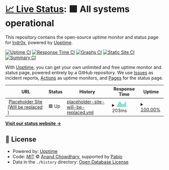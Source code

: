 # [📈 Live Status](https://lndr0x.github.io/status): <!--live status--> **🟩 All systems operational**

This repository contains the open-source uptime monitor and status page for [lndr0x](https://lndr0x.github.io/status), powered by [Upptime](https://github.com/upptime/upptime).

[![Uptime CI](https://github.com/lndr0x/status/workflows/Uptime%20CI/badge.svg)](https://github.com/lndr0x/status/actions?query=workflow%3A%22Uptime+CI%22)
[![Response Time CI](https://github.com/lndr0x/status/workflows/Response%20Time%20CI/badge.svg)](https://github.com/lndr0x/status/actions?query=workflow%3A%22Response+Time+CI%22)
[![Graphs CI](https://github.com/lndr0x/status/workflows/Graphs%20CI/badge.svg)](https://github.com/lndr0x/status/actions?query=workflow%3A%22Graphs+CI%22)
[![Static Site CI](https://github.com/lndr0x/status/workflows/Static%20Site%20CI/badge.svg)](https://github.com/lndr0x/status/actions?query=workflow%3A%22Static+Site+CI%22)
[![Summary CI](https://github.com/lndr0x/status/workflows/Summary%20CI/badge.svg)](https://github.com/lndr0x/status/actions?query=workflow%3A%22Summary+CI%22)

With [Upptime](https://upptime.js.org), you can get your own unlimited and free uptime monitor and status page, powered entirely by a GitHub repository. We use [Issues](https://github.com/lndr0x/status/issues) as incident reports, [Actions](https://github.com/lndr0x/status/actions) as uptime monitors, and [Pages](https://lndr0x.github.io/status) for the status page.

<!--start: status pages-->
<!-- This summary is generated by Upptime (https://github.com/upptime/upptime) -->
<!-- Do not edit this manually, your changes will be overwritten -->
<!-- prettier-ignore -->
| URL | Status | History | Response Time | Uptime |
| --- | ------ | ------- | ------------- | ------ |
| <img alt="" src="https://icons.duckduckgo.com/ip3/example.com.ico" height="13"> [Placeholder Site (Will be replaced )](https://example.com) | 🟩 Up | [placeholder-site-will-be-replaced.yml](https://github.com/lndr0x/status/commits/HEAD/history/placeholder-site-will-be-replaced.yml) | <details><summary><img alt="Response time graph" src="./graphs/placeholder-site-will-be-replaced/response-time-week.png" height="20"> 203ms</summary><br><a href="https://lndr0x.github.io/status/history/placeholder-site-will-be-replaced"><img alt="Response time 203" src="https://img.shields.io/endpoint?url=https%3A%2F%2Fraw.githubusercontent.com%2Flndr0x%2Fstatus%2FHEAD%2Fapi%2Fplaceholder-site-will-be-replaced%2Fresponse-time.json"></a><br><a href="https://lndr0x.github.io/status/history/placeholder-site-will-be-replaced"><img alt="24-hour response time 275" src="https://img.shields.io/endpoint?url=https%3A%2F%2Fraw.githubusercontent.com%2Flndr0x%2Fstatus%2FHEAD%2Fapi%2Fplaceholder-site-will-be-replaced%2Fresponse-time-day.json"></a><br><a href="https://lndr0x.github.io/status/history/placeholder-site-will-be-replaced"><img alt="7-day response time 203" src="https://img.shields.io/endpoint?url=https%3A%2F%2Fraw.githubusercontent.com%2Flndr0x%2Fstatus%2FHEAD%2Fapi%2Fplaceholder-site-will-be-replaced%2Fresponse-time-week.json"></a><br><a href="https://lndr0x.github.io/status/history/placeholder-site-will-be-replaced"><img alt="30-day response time 203" src="https://img.shields.io/endpoint?url=https%3A%2F%2Fraw.githubusercontent.com%2Flndr0x%2Fstatus%2FHEAD%2Fapi%2Fplaceholder-site-will-be-replaced%2Fresponse-time-month.json"></a><br><a href="https://lndr0x.github.io/status/history/placeholder-site-will-be-replaced"><img alt="1-year response time 203" src="https://img.shields.io/endpoint?url=https%3A%2F%2Fraw.githubusercontent.com%2Flndr0x%2Fstatus%2FHEAD%2Fapi%2Fplaceholder-site-will-be-replaced%2Fresponse-time-year.json"></a></details> | <details><summary><a href="https://lndr0x.github.io/status/history/placeholder-site-will-be-replaced">100.00%</a></summary><a href="https://lndr0x.github.io/status/history/placeholder-site-will-be-replaced"><img alt="All-time uptime 100.00%" src="https://img.shields.io/endpoint?url=https%3A%2F%2Fraw.githubusercontent.com%2Flndr0x%2Fstatus%2FHEAD%2Fapi%2Fplaceholder-site-will-be-replaced%2Fuptime.json"></a><br><a href="https://lndr0x.github.io/status/history/placeholder-site-will-be-replaced"><img alt="24-hour uptime 100.00%" src="https://img.shields.io/endpoint?url=https%3A%2F%2Fraw.githubusercontent.com%2Flndr0x%2Fstatus%2FHEAD%2Fapi%2Fplaceholder-site-will-be-replaced%2Fuptime-day.json"></a><br><a href="https://lndr0x.github.io/status/history/placeholder-site-will-be-replaced"><img alt="7-day uptime 100.00%" src="https://img.shields.io/endpoint?url=https%3A%2F%2Fraw.githubusercontent.com%2Flndr0x%2Fstatus%2FHEAD%2Fapi%2Fplaceholder-site-will-be-replaced%2Fuptime-week.json"></a><br><a href="https://lndr0x.github.io/status/history/placeholder-site-will-be-replaced"><img alt="30-day uptime 100.00%" src="https://img.shields.io/endpoint?url=https%3A%2F%2Fraw.githubusercontent.com%2Flndr0x%2Fstatus%2FHEAD%2Fapi%2Fplaceholder-site-will-be-replaced%2Fuptime-month.json"></a><br><a href="https://lndr0x.github.io/status/history/placeholder-site-will-be-replaced"><img alt="1-year uptime 100.00%" src="https://img.shields.io/endpoint?url=https%3A%2F%2Fraw.githubusercontent.com%2Flndr0x%2Fstatus%2FHEAD%2Fapi%2Fplaceholder-site-will-be-replaced%2Fuptime-year.json"></a></details>

<!--end: status pages-->

[**Visit our status website →**](https://lndr0x.github.io/status)

## 📄 License

- Powered by: [Upptime](https://github.com/upptime/upptime)
- Code: [MIT](./LICENSE) © [Anand Chowdhary](https://anandchowdhary.com), supported by [Pabio](https://pabio.com)
- Data in the `./history` directory: [Open Database License](https://opendatacommons.org/licenses/odbl/1-0/)

